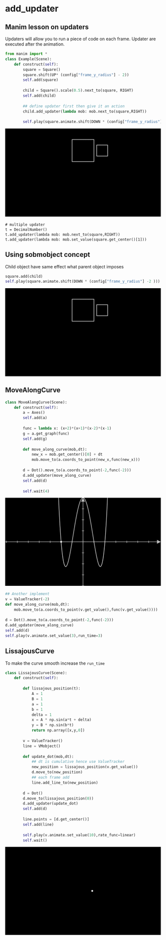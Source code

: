 # add_updater

## Manim lesson on updaters

Updaters will allow you to run a piece of code on each frame. Updater are executed after the animation.

```py
from manim import *
class Example(Scene):
    def construct(self):
        square = Square()
        square.shift(UP* (config["frame_y_radius"] - 2))
        self.add(square)

        child = Square().scale(0.5).next_to(square, RIGHT)
        self.add(child)

        ## define updater first then give it an action
        child.add_updater(lambda mob: mob.next_to(square,RIGHT))

        self.play(square.animate.shift(DOWN * (config["frame_y_radius"] -2 )))
```

![](./videos/example2.gif)

```
# multiple updater
t = DecimalNumber()
t.add_updater(lambda mob: mob.next_to(square,RIGHT))
t.add_updater(lambda mob: mob.set_value(square.get_center()[1]))
```

## Using sobmobject concept

Child object have same effect what parent object imposes

```py
square.add(child)
self.play(square.animate.shift(DOWN * (config["frame_y_radius"] -2 )))
```

![](./videos/example2.gif)

## MoveAlongCurve

```py
class MoveAlongCurve(Scene):
    def construct(self):
        a = Axes()
        self.add(a)

        func = lambda x: (x+2)*(x+1)*(x-2)*(x-1)
        g = a.get_graph(func)
        self.add(g)

        def move_along_curve(mob,dt):
            new_x = mob.get_center()[0] + dt
            mob.move_to(a.coords_to_point(new_x,func(new_x)))

        d = Dot().move_to(a.coords_to_point(-2,func(-2)))
        d.add_updater(move_along_curve)
        self.add(d)

        self.wait(4)
```

![](./videos/example3.gif)

```py
## Another implement
v = ValueTracker(-2)
def move_along_curve(mob,dt):
    mob.move_to(a.coords_to_point(v.get_value(),func(v.get_value())))

d = Dot().move_to(a.coords_to_point(-2,func(-2)))
d.add_updater(move_along_curve)
self.add(d)
self.play(v.animate.set_value(3),run_time=3)
```

## LissajousCurve

To make the curve smooth increase the `run_time`

```py
class LissajousCurve(Scene):
    def construct(self):

        def lissajous_position(t):
            A = 1
            B = 1
            a = 1
            b = 1
            delta = 1
            x = A * np.sin(a*t + delta)
            y = B * np.sin(b*t)
            return np.array([x,y,0])

        v = ValueTracker()
        line = VMobject()

        def update_dot(mob,dt):
            ## dt is cumulative hence use ValueTracker
            new_position = lissajous_position(v.get_value())
            d.move_to(new_position)
            ## each frame add
            line.add_line_to(new_position)

        d = Dot()
        d.move_to(lissajous_position(0))
        d.add_updater(update_dot)
        self.add(d)

        line.points = [d.get_center()]
        self.add(line)

        self.play(v.animate.set_value(10),rate_func=linear)
        self.wait()
```

![](./videos/example4.gif)
